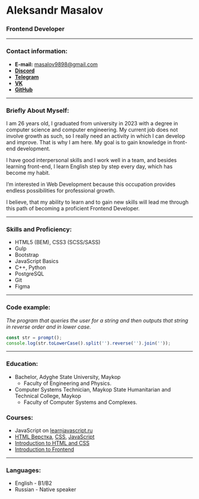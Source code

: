# Aleksandr Masalov

### Frontend Developer

---

### Contact information:

* **E-mail:** masalov9898@gmail.com<br>
* **[Discord](http://discordapp.com/users/583362454579576835)**<br>
* **[Telegram](https://t.me/dll_llb)**<br>
* **[VK](https://vk.com/needau)**<br>
* **[GitHub](https://github.com/ttl-web)**

---

### Briefly About Myself:

I am 26 years old, I graduated from university in 2023 with a degree in computer science and computer engineering. My current job does not involve growth as such, so I really need an activity in which I can develop and improve. That is why I am here. My goal is to gain knowledge in front-end development.<br>

I have good interpersonal skills and I work well in a team, and besides learning front-end, I learn English step by step every day, which has become my habit.<br>

I’m interested in Web Development because this occupation provides endless possibilities for professional growth.<br>

I believe, that my ability to learn and to gain new skills will lead me through this path of becoming a proficient Frontend Developer.<br>

---

### Skills and Proficiency:

- HTML5 (BEM), CSS3 (SCSS/SASS)
- Gulp
- Bootstrap
- JavaScript Basics
-  C++, Python
- PostgreSQL
- Git
- Figma

---

### Code example:

*The program that queries the user for a string and then outputs that string in reverse order and in lower case.*

```javascript
const str = prompt();
console.log(str.toLowerCase().split('').reverse('').join(''));
```
---
### Education:
- Bachelor, Adyghe State University, Maykop
  - Faculty of Engineering and Physics.
- Computer Systems Technician, Maykop State Humanitarian and Technical College, Maykop
  - Faculty of Computer Systems and Complexes.

### Courses:

- JavaScript on [learnjavascript.ru](https://learn.javascript.ru/)
-  [HTML Верстка](https://code-basics.com/ru/languages/html), [CSS](https://code-basics.com/ru/languages/css), [JavaScript](https://code-basics.com/ru/languages/javascript)
- [Introduction to HTML and CSS](https://hyperskill.org/courses/34-introduction-to-html-and-css)
- [Introduction to Frontend](https://hyperskill.org/courses/125-introduction-to-frontend)
---

### Languages:

- English - B1/B2<br>
- Russian \- Native speaker
